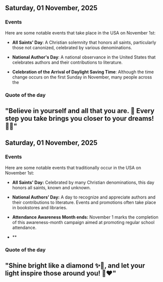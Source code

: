 ## Saturday, 01 November, 2025
### Events
Here are some notable events that take place in the USA on November 1st:

- **All Saints' Day**: A Christian solemnity that honors all saints, particularly those not canonized, celebrated by various denominations.

- **National Author's Day**: A national observance in the United States that celebrates authors and their contributions to literature.

- **Celebration of the Arrival of Daylight Saving Time**: Although the time change occurs on the first Sunday in November, many people across the
### Quote of the day
"Believe in yourself and all that you are. 🌟 Every step you take brings you closer to your dreams! 💪✨"
-----
## Saturday, 01 November, 2025
### Events
Here are some notable events that traditionally occur in the USA on November 1st:

- **All Saints' Day:** Celebrated by many Christian denominations, this day honors all saints, known and unknown.
  
- **National Authors’ Day:** A day to recognize and appreciate authors and their contributions to literature. Events and promotions often take place in bookstores and libraries.

- **Attendance Awareness Month ends:** November 1 marks the completion of this awareness-month campaign aimed at promoting regular school attendance.

- **
### Quote of the day
"Shine bright like a diamond ✨💎, and let your light inspire those around you! 🌟❤️"
-----
